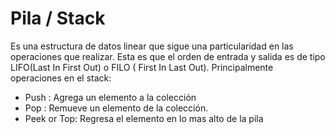 # Pila / Stack

Es una estructura de datos linear que sigue una particularidad en las operaciones que realizar. Esta es que el orden de entrada y salida es de tipo LIFO(Last In First Out) o FILO ( First In Last Out). Principalmente operaciones en el stack:

- Push : Agrega un elemento a la colección
- Pop : Remueve un elemento de la colección.
- Peek or Top: Regresa el elemento en lo mas alto de la pila
